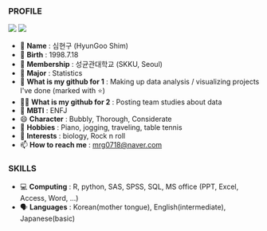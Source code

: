 ### PROFILE

<a href="https://www.instagram.com/99_is_shimshim" target="_blank"><img src="https://img.shields.io/badge/Instagram-F07A90?style=plastic&logo=instagram&logoColor=000000"/></a>
<a href="https://www.notion.so/99_is_shimshim-7b5092e2d056412e8fad957ae6330cf8" target="_blank"><img src="https://img.shields.io/badge/Notion-000000?style=plastic&logo=notion&logoColor=#000000"/></a>

- 💎 **Name** : 심현구 (HyunGoo Shim)
- 🍰 **Birth** : 1998.7.18
- 🏫 **Membership** : 성균관대학교 (SKKU, Seoul)
- 💯 **Major** : Statistics
- 🌂 **What is my github for 1** : Making up data analysis / visualizing projects I've done (marked with ⭐)
- 🌂🌂 **What is my github for 2** : Posting team studies about data
- 🔰 **MBTI** : ENFJ
- 😄 **Character** : Bubbly, Thorough, Considerate
- 🎹 **Hobbies** : Piano, jogging, traveling, table tennis
- 🐶 **Interests** : biology, Rock n roll
- 📫 **How to reach me** : mrg0718@naver.com


### SKILLS
- 💻 **Computing** : R, python, SAS, SPSS, SQL, MS office (PPT, Excel, Access, Word, ...)
- 🗣️ **Languages** : Korean(mother tongue), English(intermediate), Japanese(basic)
